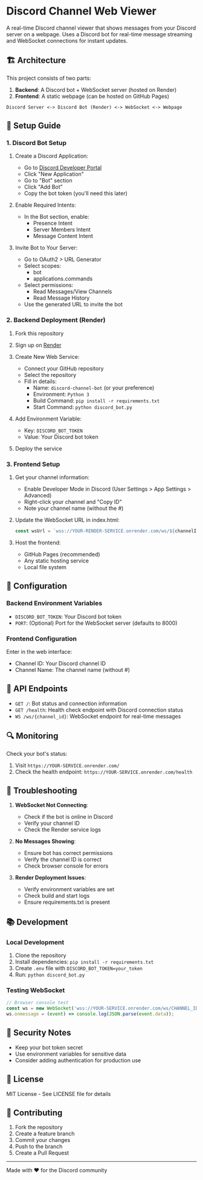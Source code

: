 # Discord Channel Web Viewer

A real-time Discord channel viewer that shows messages from your Discord server on a webpage. Uses a Discord bot for real-time message streaming and WebSocket connections for instant updates.

## 🏗️ Architecture

This project consists of two parts:
1. **Backend**: A Discord bot + WebSocket server (hosted on Render)
2. **Frontend**: A static webpage (can be hosted on GitHub Pages)

```
Discord Server <-> Discord Bot (Render) <-> WebSocket <-> Webpage
```

## 🚀 Setup Guide

### 1. Discord Bot Setup

1. Create a Discord Application:
   - Go to [Discord Developer Portal](https://discord.com/developers/applications)
   - Click "New Application"
   - Go to "Bot" section
   - Click "Add Bot"
   - Copy the bot token (you'll need this later)

2. Enable Required Intents:
   - In the Bot section, enable:
     - Presence Intent
     - Server Members Intent
     - Message Content Intent

3. Invite Bot to Your Server:
   - Go to OAuth2 > URL Generator
   - Select scopes:
     - bot
     - applications.commands
   - Select permissions:
     - Read Messages/View Channels
     - Read Message History
   - Use the generated URL to invite the bot

### 2. Backend Deployment (Render)

1. Fork this repository

2. Sign up on [Render](https://render.com)

3. Create New Web Service:
   - Connect your GitHub repository
   - Select the repository
   - Fill in details:
     - Name: `discord-channel-bot` (or your preference)
     - Environment: `Python 3`
     - Build Command: `pip install -r requirements.txt`
     - Start Command: `python discord_bot.py`

4. Add Environment Variable:
   - Key: `DISCORD_BOT_TOKEN`
   - Value: Your Discord bot token

5. Deploy the service

### 3. Frontend Setup

1. Get your channel information:
   - Enable Developer Mode in Discord (User Settings > App Settings > Advanced)
   - Right-click your channel and "Copy ID"
   - Note your channel name (without the #)

2. Update the WebSocket URL in index.html:
   ```javascript
   const wsUrl = `wss://YOUR-RENDER-SERVICE.onrender.com/ws/${channelId}`;
   ```

3. Host the frontend:
   - GitHub Pages (recommended)
   - Any static hosting service
   - Local file system

## 🔧 Configuration

### Backend Environment Variables
- `DISCORD_BOT_TOKEN`: Your Discord bot token
- `PORT`: (Optional) Port for the WebSocket server (defaults to 8000)

### Frontend Configuration
Enter in the web interface:
- Channel ID: Your Discord channel ID
- Channel Name: The channel name (without #)

## 📡 API Endpoints

- `GET /`: Bot status and connection information
- `GET /health`: Health check endpoint with Discord connection status
- `WS /ws/{channel_id}`: WebSocket endpoint for real-time messages

## 🔍 Monitoring

Check your bot's status:
1. Visit `https://YOUR-SERVICE.onrender.com/`
2. Check the health endpoint: `https://YOUR-SERVICE.onrender.com/health`

## 🐛 Troubleshooting

1. **WebSocket Not Connecting**:
   - Check if the bot is online in Discord
   - Verify your channel ID
   - Check the Render service logs

2. **No Messages Showing**:
   - Ensure bot has correct permissions
   - Verify the channel ID is correct
   - Check browser console for errors

3. **Render Deployment Issues**:
   - Verify environment variables are set
   - Check build and start logs
   - Ensure requirements.txt is present

## 📚 Development

### Local Development
1. Clone the repository
2. Install dependencies: `pip install -r requirements.txt`
3. Create `.env` file with `DISCORD_BOT_TOKEN=your_token`
4. Run: `python discord_bot.py`

### Testing WebSocket
```javascript
// Browser console test
const ws = new WebSocket('wss://YOUR-SERVICE.onrender.com/ws/CHANNEL_ID');
ws.onmessage = (event) => console.log(JSON.parse(event.data));
```

## 🔐 Security Notes

- Keep your bot token secret
- Use environment variables for sensitive data
- Consider adding authentication for production use

## 📝 License

MIT License - See LICENSE file for details

## 🤝 Contributing

1. Fork the repository
2. Create a feature branch
3. Commit your changes
4. Push to the branch
5. Create a Pull Request

---

Made with ❤️ for the Discord community
